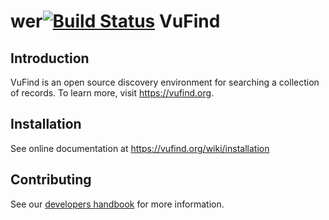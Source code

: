 wer[![Build Status](https://travis-ci.org/vufind-org/vufind.svg?branch=master)](https://travis-ci.org/vufind-org/vufind)
VuFind
======

Introduction
------------
VuFind is an open source discovery environment for searching a collection of
records.  To learn more, visit https://vufind.org.


Installation
------------
See online documentation at https://vufind.org/wiki/installation

Contributing
------------
See our [developers handbook](https://vufind.org/wiki/development) for more information.
